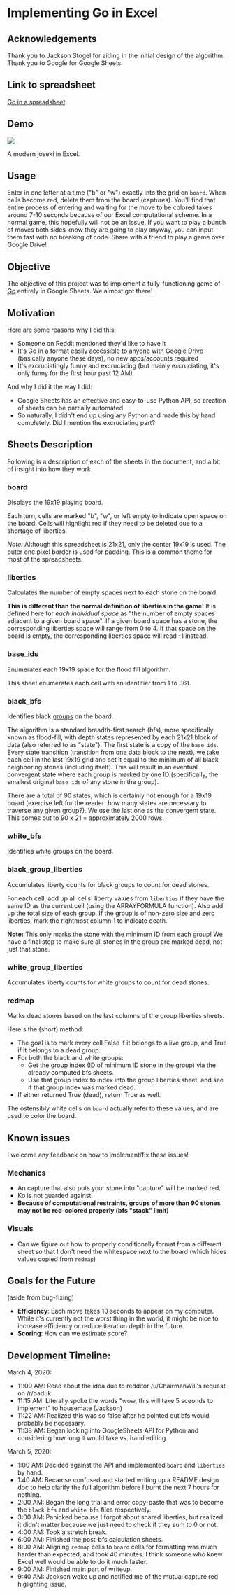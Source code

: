 # Implementing Go in Excel

## Acknowledgements
Thank you to Jackson Stogel for aiding in the initial design of the algorithm. Thank you to Google for Google Sheets.

## Link to spreadsheet
[Go in a spreadsheet](https://docs.google.com/spreadsheets/d/1gG7IEcn6ETNCPRCLQVSyg1UzcpmbLMmCHvcSHdFltUw/edit#gid=0)

## Demo
![](images/sgf.gif)

A modern joseki in Excel.

## Usage

Enter in one letter at a time ("b" or "w") exactly into the grid on `board`. When cells become red, delete them from the board (captures). You'll find that entire process of entering and waiting for the move to be colored takes around 7-10 seconds because of our Excel computational scheme. In a normal game, this hopefully will not be an issue. If you want to play a bunch of moves both sides know they are going to play anyway, you can input them fast with no breaking of code. Share with a friend to play a game over Google Drive!

## Objective

The objective of this project was to implement a fully-functioning game of [Go](https://en.wikipedia.org/wiki/Go\_\(game\)) entirely in Google Sheets. We almost got there!

## Motivation

Here are some reasons why I did this:

  * Someone on Reddit mentioned they'd like to have it
  * It's Go in a format easily accessible to anyone with Google Drive (basically anyone these days), no new apps/accounts required
  * It's excruciatingly funny and excruciating (but mainly excruciating, it's only funny for the first hour past 12 AM)

And why I did it the way I did:

  * Google Sheets has an effective and easy-to-use Python API, so creation of sheets can be partially automated
  * So naturally, I didn't end up using any Python and made this by hand completely. Did I mention the excruciating part?

## Sheets Description

Following is a description of each of the sheets in the document, and a bit of insight into how they work.

### board
Displays the 19x19 playing board.

Each turn, cells are marked "b", "w", or left empty to indicate open space on the board. Cells will highlight red if they need to be deleted due to a shortage of liberties.

*Note:* Although this spreadsheet is 21x21, only the center 19x19 is used. The outer one pixel border is used for padding. This is a common theme for most of the spreadsheets.

### liberties
Calculates the number of empty spaces next to each stone on the board.

**This is different than the normal definition of liberties in the game!** It is defined here for *each individual space* as "the number of empty spaces adjacent to a given board space". If a given board space has a stone, the corresponding liberties space will range from 0 to 4. If that space on the board is empty, the corresponding liberties space will read -1 instead.

### base\_ids
Enumerates each 19x19 space for the flood fill algorithm.

This sheet enumerates each cell with an identifier from 1 to 361.

### black\_bfs
Identifies black [groups](https://en.wikipedia.org/wiki/Go\_\(game\)) on the board.

The algorithm is a standard breadth-first search (bfs), more specifically known as flood-fill, with depth states represented by each 21x21 block of data (also referred to as "state"). The first state is a copy of the `base ids`. Every state transition (transition from one data block to the next), we take each cell in the last 19x19 grid and set it equal to the minimum of all black neighboring stones (including itself). This will result in an eventual convergent state where each group is marked by one ID (specifically, the smallest original `base ids` of any stone in the group).

There are a total of 90 states, which is certainly not enough for a 19x19 board (exercise left for the reader: how many states are necessary to traverse any given group?). We use the last one as the convergent state. This comes out to 90 x 21 = approximately 2000 rows.

### white\_bfs
Identifies white groups on the board.


### black\_group\_liberties
Accumulates liberty counts for black groups to count for dead stones.

For each cell, add up all cells' liberty values from `liberties` if they have the same ID as the current cell (using the ARRAYFORMULA function). Also add up the total size of each group. If the group is of non-zero size and zero liberties, mark the rightmost column 1 to indicate death.

**Note:** This only marks the stone with the minimum ID from each group! We have a final step to make sure all stones in the group are marked dead, not just that stone.

### white\_group\_liberties
Accumulates liberty counts for white groups to count for dead stones.

### redmap
Marks dead stones based on the last columns of the group liberties sheets.

Here's the (short) method:

  * The goal is to mark every cell False if it belongs to a live group, and True if it belongs to a dead group.
  * For both the black and white groups:
    * Get the group index (ID of minimum ID stone in the group) via the already computed bfs sheets.
    * Use that group index to index into the group liberties sheet, and see if that group index was marked dead.
  * If either returned True (dead), return True as well.

The ostensibly white cells on `board` actually refer to these values, and are used to color the board.

## Known issues
I welcome any feedback on how to implement/fix these issues!

### Mechanics
  * An capture that also puts your stone into "capture" will be marked red.
  * Ko is not guarded against.
  * **Because of computational restraints, groups of more than 90 stones may not be red-colored properly (bfs "stack" limit)**

### Visuals
  * Can we figure out how to properly conditionally format from a different sheet so that I don't need the whitespace next to the board (which hides values copied from `redmap`)

## Goals for the Future
(aside from bug-fixing)

  * **Efficiency**: Each move takes 10 seconds to appear on my computer. While it's currently not the worst thing in the world, it might be nice to increase efficiency or reduce iteration depth in the future.
  * **Scoring**: How can we estimate score?


## Development Timeline:
March 4, 2020:

  * 11:00 AM: Read about the idea due to redditor /u/ChairmanWill's request on /r/baduk
  * 11:15 AM: Literally spoke the words "wow, this will take 5 sceonds to implement" to housemate (Jackson)
  * 11:22 AM: Realized this was so false after he pointed out bfs would probably be necessary.
  * 11:38 AM: Began looking into GoogleSheets API for Python and considering how long it would take vs. hand editing.

March 5, 2020:

  * 1:00 AM: Decided against the API and implemented `board` and `liberties` by hand.
  * 1:40 AM: Becamse confused and started writing up a README design doc to help clarify the full algorithm before I burnt the next 7 hours for nothing.
  * 2:00 AM: Began the long trial and error copy-paste that was to become the `black bfs` and `white bfs` files respectively.
  * 3:00 AM: Panicked because I forgot about shared liberties, but realized it didn't matter because we just need to check if they sum to 0 or not.
  * 4:00 AM: Took a stretch break.
  * 6:00 AM: Finished the post-bfs calculation sheets.
  * 8:00 AM: Aligning `redmap` cells to `board` cells for formatting was much harder than expected, and took 40 minutes. I think someone who knew Excel well would be able to do it much faster.
  * 9:00 AM: Finished main part of writeup.
  * 9:40 AM: Jackson woke up and notified me of the mutual capture red higlighting issue.

